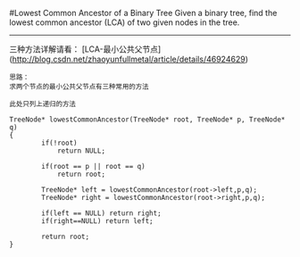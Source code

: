 #Lowest Common Ancestor of a Binary Tree
Given a binary tree, find the lowest common ancestor (LCA) of two given nodes in the tree.



---



三种方法详解请看：
[LCA-最小公共父节点]
(http://blog.csdn.net/zhaoyunfullmetal/article/details/46924629)
```
思路：
求两个节点的最小公共父节点有三种常用的方法

此处只列上递归的方法

TreeNode* lowestCommonAncestor(TreeNode* root, TreeNode* p, TreeNode* q)
{
        if(!root)
            return NULL;
        
        if(root == p || root == q)
            return root;
        
        TreeNode* left = lowestCommonAncestor(root->left,p,q);
        TreeNode* right = lowestCommonAncestor(root->right,p,q);
        
        if(left == NULL) return right;
        if(right==NULL) return left;
        
        return root;
}
```